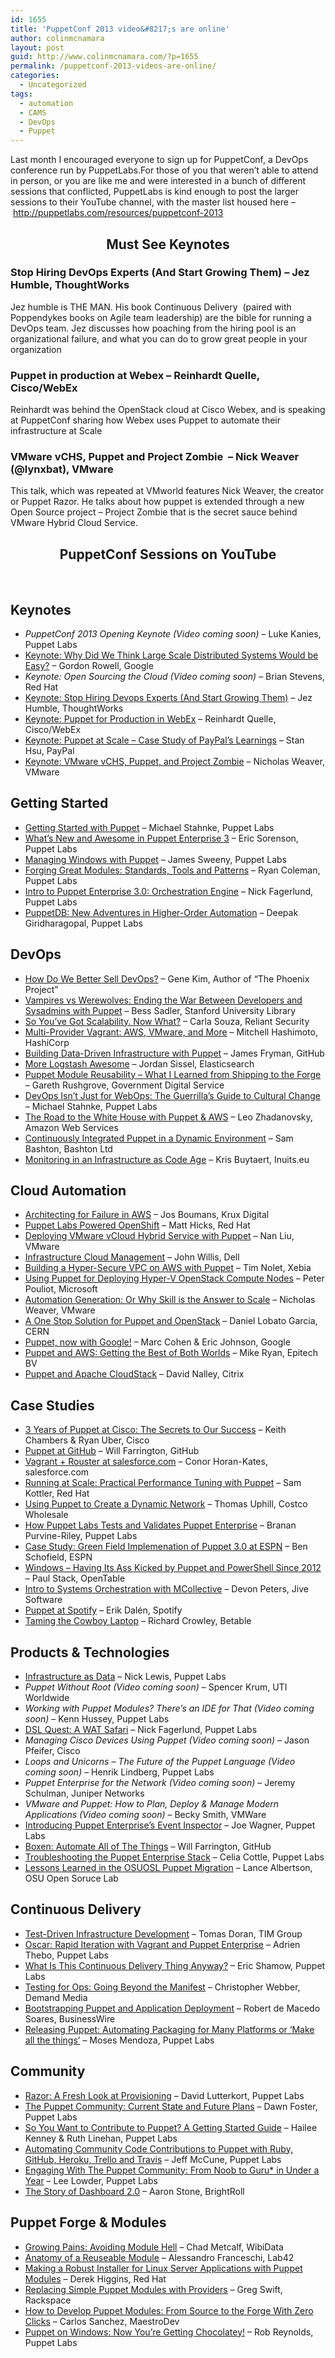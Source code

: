 ```yaml
---
id: 1655
title: 'PuppetConf 2013 video&#8217;s are online'
author: colinmcnamara
layout: post
guid: http://www.colinmcnamara.com/?p=1655
permalink: /puppetconf-2013-videos-are-online/
categories:
  - Uncategorized
tags:
  - automation
  - CAMS
  - DevOps
  - Puppet
---
```

Last month I encouraged everyone to sign up for PuppetConf, a DevOps conference run by PuppetLabs.For those of you that weren&#8217;t able to attend in person, or you are like me and were interested in a bunch of different sessions that conflicted, PuppetLabs is kind enough to post the larger sessions to their YouTube channel, with the master list housed here &#8211; <http://puppetlabs.com/resources/puppetconf-2013>

<h2 style="text-align: center;">
  Must See Keynotes
</h2>

### Stop Hiring DevOps Experts (And Start Growing Them) &#8211; Jez Humble, ThoughtWorks

Jez humble is THE MAN. His book Continuous Delivery  (paired with Poppendykes books on Agile team leadership) are the bible for running a DevOps team. Jez discusses how poaching from the hiring pool is an organizational failure, and what you can do to grow great people in your organization



### Puppet in production at Webex &#8211; Reinhardt Quelle, Cisco/WebEx

Reinhardt was behind the OpenStack cloud at Cisco Webex, and is speaking at PuppetConf sharing how Webex uses Puppet to automate their infrastructure at Scale



### VMware vCHS, Puppet and Project Zombie  &#8211; Nick Weaver (@lynxbat), VMware

This talk, which was repeated at VMworld features Nick Weaver, the creator or Puppet Razor. He talks about how puppet is extended through a new Open Source project &#8211; Project Zombie that is the secret sauce behind VMware Hybrid Cloud Service.



<h2 style="text-align: center;">
  PuppetConf Sessions on YouTube
</h2>

&nbsp;

## Keynotes

  * *PuppetConf 2013 Opening Keynote (Video coming soon)* &#8211; Luke Kanies, Puppet Labs
  * [Keynote: Why Did We Think Large Scale Distributed Systems Would be Easy?][1] &#8211; Gordon Rowell, Google
  * *Keynote: Open Sourcing the Cloud (Video coming soon)* &#8211; Brian Stevens, Red Hat
  * [Keynote: Stop Hiring Devops Experts (And Start Growing Them)][2] &#8211; Jez Humble, ThoughtWorks
  * [Keynote: Puppet for Production in WebEx][3] &#8211; Reinhardt Quelle, Cisco/WebEx
  * [Keynote: Puppet at Scale – Case Study of PayPal&#8217;s Learnings][4] &#8211; Stan Hsu, PayPal
  * [Keynote: VMware vCHS, Puppet, and Project Zombie][5] &#8211; Nicholas Weaver, VMware

## Getting Started

  * [Getting Started with Puppet][6] &#8211; Michael Stahnke, Puppet Labs
  * [What&#8217;s New and Awesome in Puppet Enterprise 3][7] &#8211; Eric Sorenson, Puppet Labs
  * [Managing Windows with Puppet][8] &#8211; James Sweeny, Puppet Labs
  * [Forging Great Modules: Standards, Tools and Patterns][9] &#8211; Ryan Coleman, Puppet Labs
  * [Intro to Puppet Enterprise 3.0: Orchestration Engine][10] &#8211; Nick Fagerlund, Puppet Labs
  * [PuppetDB: New Adventures in Higher-Order Automation][11] &#8211; Deepak Giridharagopal, Puppet Labs

## DevOps

  * [How Do We Better Sell DevOps?][12] &#8211; Gene Kim, Author of &#8220;The Phoenix Project&#8221;
  * [Vampires vs Werewolves: Ending the War Between Developers and Sysadmins with Puppet][13] &#8211; Bess Sadler, Stanford University Library
  * [So You&#8217;ve Got Scalability. Now What?][14] &#8211; Carla Souza, Reliant Security
  * [Multi-Provider Vagrant: AWS, VMware, and More][15] &#8211; Mitchell Hashimoto, HashiCorp
  * [Building Data-Driven Infrastructure with Puppet][16] &#8211; James Fryman, GitHub
  * [More Logstash Awesome][17] &#8211; Jordan Sissel, Elasticsearch
  * [Puppet Module Reusability &#8211; What I Learned from Shipping to the Forge][18] &#8211; Gareth Rushgrove, Government Digital Service
  * [DevOps Isn&#8217;t Just for WebOps: The Guerrilla&#8217;s Guide to Cultural Change][19] &#8211; Michael Stahnke, Puppet Labs
  * [The Road to the White House with Puppet & AWS][20] &#8211; Leo Zhadanovsky, Amazon Web Services
  * [Continuously Integrated Puppet in a Dynamic Environment][21] &#8211; Sam Bashton, Bashton Ltd
  * [Monitoring in an Infrastructure as Code Age][22] &#8211; Kris Buytaert, Inuits.eu

## Cloud Automation

  * [Architecting for Failure in AWS][23] &#8211; Jos Boumans, Krux Digital
  * [Puppet Labs Powered OpenShift][24] &#8211; Matt Hicks, Red Hat
  * [Deploying VMware vCloud Hybrid Service with Puppet][25] &#8211; Nan Liu, VMware
  * [Infrastructure Cloud Management][26] &#8211; John Willis, Dell
  * [Building a Hyper-Secure VPC on AWS with Puppet][27] &#8211; Tim Nolet, Xebia
  * [Using Puppet for Deploying Hyper-V OpenStack Compute Nodes][28] &#8211; Peter Pouliot, Microsoft
  * [Automation Generation: Or Why Skill is the Answer to Scale][29] &#8211; Nicholas Weaver, VMware
  * [A One Stop Solution for Puppet and OpenStack][30] &#8211; Daniel Lobato Garcia, CERN
  * [Puppet, now with Google!][31] &#8211; Marc Cohen & Eric Johnson, Google
  * [Puppet and AWS: Getting the Best of Both Worlds][32] &#8211; Mike Ryan, Epitech BV
  * [Puppet and Apache CloudStack][33] &#8211; David Nalley, Citrix

## Case Studies

  * [3 Years of Puppet at Cisco: The Secrets to Our Success][34] &#8211; Keith Chambers & Ryan Uber, Cisco
  * [Puppet at GitHub][35] &#8211; Will Farrington, GitHub
  * [Vagrant + Rouster at salesforce.com][36] &#8211; Conor Horan-Kates, salesforce.com
  * [Running at Scale: Practical Performance Tuning with Puppet][37] &#8211; Sam Kottler, Red Hat
  * [Using Puppet to Create a Dynamic Network][38] &#8211; Thomas Uphill, Costco Wholesale
  * [How Puppet Labs Tests and Validates Puppet Enterprise][39] &#8211; Branan Purvine-Riley, Puppet Labs
  * [Case Study: Green Field Implemenation of Puppet 3.0 at ESPN][40] &#8211; Ben Schofield, ESPN
  * [Windows &#8211; Having Its Ass Kicked by Puppet and PowerShell Since 2012][41] &#8211; Paul Stack, OpenTable
  * [Intro to Systems Orchestration with MCollective][42] &#8211; Devon Peters, Jive Software
  * [Puppet at Spotify][43] &#8211; Erik Dalén, Spotify
  * [Taming the Cowboy Laptop][44] &#8211; Richard Crowley, Betable

## Products & Technologies

  * [Infrastructure as Data][45] &#8211; Nick Lewis, Puppet Labs
  * *Puppet Without Root (Video coming soon)* &#8211; Spencer Krum, UTI Worldwide
  * *Working with Puppet Modules? There&#8217;s an IDE for That (Video coming soon)* &#8211; Kenn Hussey, Puppet Labs
  * [DSL Quest: A WAT Safari][46] &#8211; Nick Fagerlund, Puppet Labs
  * *Managing Cisco Devices Using Puppet (Video coming soon)* &#8211; Jason Pfeifer, Cisco
  * *Loops and Unicorns &#8211; The Future of the Puppet Language (Video coming soon)* &#8211; Henrik Lindberg, Puppet Labs
  * *Puppet Enterprise for the Network (Video coming soon)* &#8211; Jeremy Schulman, Juniper Networks
  * *VMware and Puppet: How to Plan, Deploy & Manage Modern Applications (Video coming soon)* &#8211; Becky Smith, VMWare
  * [Introducing Puppet Enterprise&#8217;s Event Inspector][47] &#8211; Joe Wagner, Puppet Labs
  * [Boxen: Automate All of The Things][48] &#8211; Will Farrington, GitHub
  * [Troubleshooting the Puppet Enterprise Stack][49] &#8211; Celia Cottle, Puppet Labs
  * [Lessons Learned in the OSUOSL Puppet Migration][50] &#8211; Lance Albertson, OSU Open Soruce Lab

## Continuous Delivery

  * [Test-Driven Infrastructure Development][51] &#8211; Tomas Doran, TIM Group
  * [Oscar: Rapid Iteration with Vagrant and Puppet Enterprise][52] &#8211; Adrien Thebo, Puppet Labs
  * [What Is This Continuous Delivery Thing Anyway?][53] &#8211; Eric Shamow, Puppet Labs
  * [Testing for Ops: Going Beyond the Manifest][54] &#8211; Christopher Webber, Demand Media
  * [Bootstrapping Puppet and Application Deployment][55] &#8211; Robert de Macedo Soares, BusinessWire
  * [Releasing Puppet: Automating Packaging for Many Platforms or &#8216;Make all the things&#8217;][56] &#8211; Moses Mendoza, Puppet Labs

## Community

  * [Razor: A Fresh Look at Provisioning][57] &#8211; David Lutterkort, Puppet Labs
  * [The Puppet Community: Current State and Future Plans][58] &#8211; Dawn Foster, Puppet Labs
  * [So You Want to Contribute to Puppet? A Getting Started Guide][59] &#8211; Hailee Kenney & Ruth Linehan, Puppet Labs
  * [Automating Community Code Contributions to Puppet with Ruby, GitHub, Heroku, Trello and Travis][60] &#8211; Jeff McCune, Puppet Labs
  * [Engaging With The Puppet Community: From Noob to Guru* in Under a Year][61] &#8211; Lee Lowder, Puppet Labs
  * [The Story of Dashboard 2.0][62] &#8211; Aaron Stone, BrightRoll

## Puppet Forge & Modules

  * [Growing Pains: Avoiding Module Hell][63] &#8211; Chad Metcalf, WibiData
  * [Anatomy of a Reuseable Module][64] &#8211; Alessandro Franceschi, Lab42
  * [Making a Robust Installer for Linux Server Applications with Puppet Modules][65] &#8211; Derek Higgins, Red Hat
  * [Replacing Simple Puppet Modules with Providers][66] &#8211; Greg Swift, Rackspace
  * [How to Develop Puppet Modules: From Source to the Forge With Zero Clicks][67] &#8211; Carlos Sanchez, MaestroDev
  * [Puppet on Windows: Now You&#8217;re Getting Chocolatey!][68] &#8211; Rob Reynolds, Puppet Labs

 [1]: http://puppetlabs.com/presentations/keynote-why-did-we-think-large-scale-distributed-systems-would-be-easy
 [2]: http://puppetlabs.com/presentations/keynote-stop-hiring-devops-experts-and-start-growing-them
 [3]: http://puppetlabs.com/presentations/keynote-puppet-production-webex
 [4]: http://puppetlabs.com/presentations/keynote-puppet-scale-%E2%80%93-case-study-paypals-learnings
 [5]: http://puppetlabs.com/presentations/keynote-vmware-vchs-puppet-and-project-zombie
 [6]: http://puppetlabs.com/presentations/getting-started-puppet
 [7]: http://puppetlabs.com/presentations/whats-new-and-awesome-puppet-enterprise-3
 [8]: http://puppetlabs.com/presentations/managing-windows-puppet
 [9]: http://puppetlabs.com/presentations/forging-great-modules-standards-tools-and-patterns
 [10]: http://puppetlabs.com/presentations/intro-puppet-enterprise-30-orchestration-engine
 [11]: http://puppetlabs.com/presentations/puppetdb-new-adventures-higher-order-automation
 [12]: http://puppetlabs.com/presentations/how-do-we-better-sell-devops
 [13]: http://puppetlabs.com/presentations/vampires-vs-werewolves-ending-war-between-developers-and-sysadmins-puppet
 [14]: http://puppetlabs.com/presentations/so-youve-got-scalability-now-what
 [15]: http://puppetlabs.com/presentations/multi-provider-vagrant-aws-vmware-and-more
 [16]: http://puppetlabs.com/presentations/building-data-driven-infrastructure-puppet
 [17]: http://puppetlabs.com/presentations/more-logstash-awesome
 [18]: http://puppetlabs.com/presentations/puppet-module-reusability-what-i-learned-shipping-forge
 [19]: http://puppetlabs.com/presentations/devops-isnt-just-webops-guerrillas-guide-cultural-change
 [20]: http://puppetlabs.com/presentations/road-white-house-puppet-aws
 [21]: http://puppetlabs.com/presentations/continuously-integrated-puppet-dynamic-environment
 [22]: http://puppetlabs.com/presentations/monitoring-infrastructure-code-age
 [23]: http://puppetlabs.com/presentations/architecting-failure-aws
 [24]: http://puppetlabs.com/presentations/puppet-labs-powered-openshift
 [25]: http://puppetlabs.com/presentations/deploying-vmware-vcloud-hybrid-service-puppet
 [26]: http://puppetlabs.com/presentations/infrastructure-cloud-management
 [27]: http://puppetlabs.com/presentations/building-hyper-secure-vpc-aws-puppet
 [28]: http://puppetlabs.com/presentations/using-puppet-deploying-hyper-v-openstack-compute-nodes
 [29]: http://puppetlabs.com/presentations/automation-generation-or-why-skill-answer-scale
 [30]: http://puppetlabs.com/presentations/one-stop-solution-puppet-and-openstack
 [31]: http://puppetlabs.com/presentations/puppet-now-google
 [32]: http://puppetlabs.com/presentations/puppet-and-aws-getting-best-both-worlds
 [33]: http://puppetlabs.com/presentations/puppet-and-apache-cloudstack
 [34]: http://puppetlabs.com/presentations/3-years-puppet-cisco-secrets-our-success
 [35]: http://puppetlabs.com/presentations/puppet-github
 [36]: http://puppetlabs.com/presentations/vagrant-rouster-salesforcecom
 [37]: http://puppetlabs.com/presentations/running-scale-practical-performance-tuning-puppet
 [38]: http://puppetlabs.com/presentations/using-puppet-create-dynamic-network
 [39]: http://puppetlabs.com/presentations/how-puppet-labs-tests-and-validates-puppet-enterprise
 [40]: http://puppetlabs.com/presentations/case-study-green-field-implemenation-puppet-30-espn
 [41]: http://puppetlabs.com/presentations/windows-having-its-ass-kicked-puppet-and-powershell-2012
 [42]: http://puppetlabs.com/presentations/intro-systems-orchestration-mcollective
 [43]: http://puppetlabs.com/presentations/puppet-spotify
 [44]: http://puppetlabs.com/presentations/taming-cowboy-laptop
 [45]: http://puppetlabs.com/presentations/infrastructure-data
 [46]: http://puppetlabs.com/presentations/dsl-quest-wat-safari
 [47]: http://puppetlabs.com/presentations/introducing-puppet-enterprises-event-inspector
 [48]: http://puppetlabs.com/presentations/boxen-automate-all-things
 [49]: http://puppetlabs.com/presentations/troubleshooting-puppet-enterprise-stack
 [50]: http://puppetlabs.com/presentations/lessons-learned-osuosl-puppet-migration
 [51]: http://puppetlabs.com/presentations/test-driven-infrastructure-development
 [52]: http://puppetlabs.com/presentations/oscar-rapid-iteration-vagrant-and-puppet-enterprise
 [53]: http://puppetlabs.com/presentations/what-continuous-delivery-thing-anyway
 [54]: http://puppetlabs.com/presentations/testing-ops-going-beyond-manifest
 [55]: http://puppetlabs.com/presentations/bootstrapping-puppet-and-application-deployment
 [56]: http://puppetlabs.com/presentations/releasing-puppet-automating-packaging-many-platforms-or-make-all-things
 [57]: http://puppetlabs.com/presentations/razor-fresh-look-provisioning
 [58]: http://puppetlabs.com/presentations/puppet-community-current-state-and-future-plans
 [59]: http://puppetlabs.com/presentations/so-you-want-contribute-puppet-getting-started-guide
 [60]: http://puppetlabs.com/presentations/automating-community-code-contributions-puppet-ruby-github-heroku-trello-and-travis
 [61]: http://puppetlabs.com/presentations/engaging-puppet-community-noob-guru-under-year
 [62]: http://puppetlabs.com/presentations/story-dashboard-20
 [63]: https://puppetlabs.com/presentations/growing-pains-avoiding-module-hell
 [64]: https://puppetlabs.com/presentations/anatomy-reuseable-module
 [65]: https://puppetlabs.com/presentations/making-robust-installer-linux-server-applications-puppet-modules
 [66]: https://puppetlabs.com/presentations/replacing-simple-puppet-modules-providers
 [67]: https://puppetlabs.com/presentations/how-develop-puppet-modules-source-forge-zero-clicks
 [68]: https://puppetlabs.com/presentations/puppet-windows-now-youre-getting-chocolatey